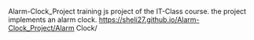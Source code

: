Alarm-Clock_Project
training js project of the IT-Class course.
the project implements an alarm clock.
https://sheli27.github.io/Alarm-Clock_Project/Alarm Clock/

